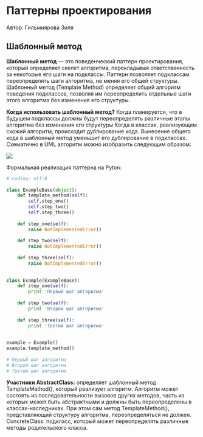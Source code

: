 Паттерны проектирования
=======================

Автор: Гильмиярова Зиля

**Шаблонный метод**
---------------

**Шаблонный метод** — это поведенческий паттерн проектирования, который определяет скелет алгоритма, перекладывая ответственность за некоторые его шаги на подклассы. Паттерн позволяет подклассам переопределять шаги алгоритма, не меняя его общей структуры. Шаблонный метод (Template Method) определяет общий алгоритм поведения подклассов, позволяя им переопределить отдельные шаги этого алгоритма без изменения его структуры.

**Когда использовать шаблонный метод?**  Когда планируется, что в будущем подклассы должны будут переопределять различные этапы алгоритма без изменения его структуры Когда в классах, реализующим схожий алгоритм, происходит дублирование кода. Вынесение общего кода в шаблонный метод уменьшит его дублирование в подклассах. Схематично в UML алгоритм можно изобразить следующим образом:

![](https://metanit.com/sharp/patterns/pics/templatemethod.png)

Формальная реализация паттерна на Pyton:


```python
# coding: utf-8
 
class ExampleBase(object):
    def template_method(self):
        self.step_one()
        self.step_two()
        self.step_three()
 
    def step_one(self):
        raise NotImplementedError()
 
    def step_two(self):
        raise NotImplementedError()
 
    def step_three(self):
        raise NotImplementedError()
 
 
class Example(ExampleBase):
    def step_one(self):
        print 'Первый шаг алгоритма'
 
    def step_two(self):
        print 'Второй шаг алгоритма'
 
    def step_three(self):
        print 'Третий шаг алгоритма'
 
 
example = Example()
example.template_method()
 
# Первый шаг алгоритма
# Второй шаг алгоритма
# Третий шаг алгоритма
```

**Участники AbstractClass:** определяет шаблонный метод TemplateMethod(), который реализует алгоритм. Алгоритм может состоять из последовательности вызовов других методов, часть из которых может быть абстрактными и должны быть переопределены в классах-наследниках. При этом сам метод TemplateMethod(), представляющий структуру алгоритма, переопределяться не должен. ConcreteClass: подкласс, который может переопределять различные методы родительского класса.
